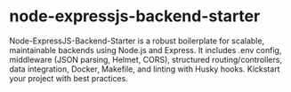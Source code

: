 # node-expressjs-backend-starter
Node-ExpressJS-Backend-Starter is a robust boilerplate for scalable, maintainable backends using Node.js and Express. It includes .env config, middleware (JSON parsing, Helmet, CORS), structured routing/controllers, data integration, Docker, Makefile, and linting with Husky hooks. Kickstart your project with best practices.
